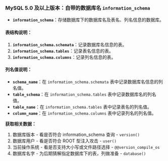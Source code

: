 ### MySQL 5.0 及以上版本：自带的数据库名 `information_schema`

- **`information_schema`**：存储数据库下的数据库名及表名、列名信息的数据库。

#### 表结构说明：

1. **`information_schema.schemata`**：记录数据库名信息的表。
2. **`information_schema.tables`**：记录表名信息的表。
3. **`information_schema.columns`**：记录列名信息的表。

#### 列名值说明：

- **`schema_name`**：在 `information_schema.schemata` 表中记录数据库名信息的列名值。
- **`table_schema`**：在 `information_schema.tables` 表中记录数据库名的列名值。
- **`table_name`**：在 `information_schema.tables` 表中记录表名的列名值。
- **`column_name`**：在 `information_schema.columns` 表中记录列名的列名值。



**获取相关数据：**

1. 数据库版本 - 看是否符合 information_schema 查询 - `version()`
2. 数据库用户 - 看是否符合 ROOT 型注入攻击 - `user()`
3. 当前操作系统 - 看是否支持大小写或文件路径选择 - `@@version_compile_os`
4. 数据库名字 - 为后期猜解指定数据库下的表，列做准备 - `database()`